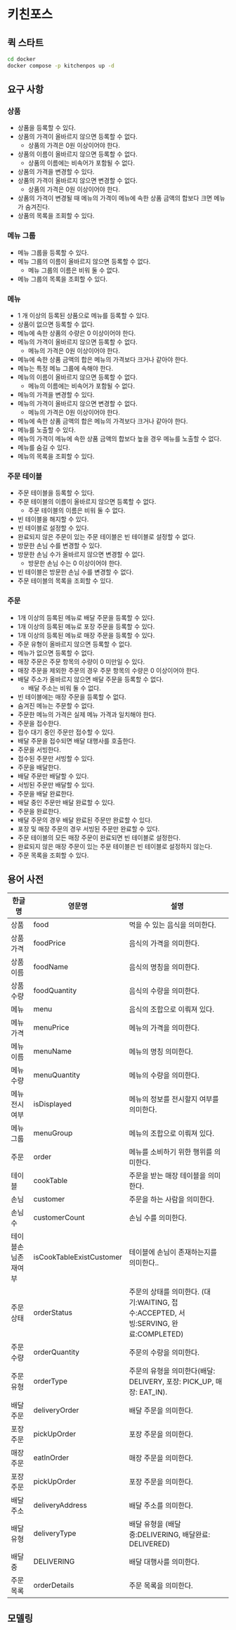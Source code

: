 # 키친포스

## 퀵 스타트

```sh
cd docker
docker compose -p kitchenpos up -d
```

## 요구 사항

### 상품

- 상품을 등록할 수 있다.
- 상품의 가격이 올바르지 않으면 등록할 수 없다.
    - 상품의 가격은 0원 이상이어야 한다.
- 상품의 이름이 올바르지 않으면 등록할 수 없다.
    - 상품의 이름에는 비속어가 포함될 수 없다.
- 상품의 가격을 변경할 수 있다.
- 상품의 가격이 올바르지 않으면 변경할 수 없다.
    - 상품의 가격은 0원 이상이어야 한다.
- 상품의 가격이 변경될 때 메뉴의 가격이 메뉴에 속한 상품 금액의 합보다 크면 메뉴가 숨겨진다.
- 상품의 목록을 조회할 수 있다.

### 메뉴 그룹

- 메뉴 그룹을 등록할 수 있다.
- 메뉴 그룹의 이름이 올바르지 않으면 등록할 수 없다.
    - 메뉴 그룹의 이름은 비워 둘 수 없다.
- 메뉴 그룹의 목록을 조회할 수 있다.

### 메뉴

- 1 개 이상의 등록된 상품으로 메뉴를 등록할 수 있다.
- 상품이 없으면 등록할 수 없다.
- 메뉴에 속한 상품의 수량은 0 이상이어야 한다.
- 메뉴의 가격이 올바르지 않으면 등록할 수 없다.
    - 메뉴의 가격은 0원 이상이어야 한다.
- 메뉴에 속한 상품 금액의 합은 메뉴의 가격보다 크거나 같아야 한다.
- 메뉴는 특정 메뉴 그룹에 속해야 한다.
- 메뉴의 이름이 올바르지 않으면 등록할 수 없다.
    - 메뉴의 이름에는 비속어가 포함될 수 없다.
- 메뉴의 가격을 변경할 수 있다.
- 메뉴의 가격이 올바르지 않으면 변경할 수 없다.
    - 메뉴의 가격은 0원 이상이어야 한다.
- 메뉴에 속한 상품 금액의 합은 메뉴의 가격보다 크거나 같아야 한다.
- 메뉴를 노출할 수 있다.
- 메뉴의 가격이 메뉴에 속한 상품 금액의 합보다 높을 경우 메뉴를 노출할 수 없다.
- 메뉴를 숨길 수 있다.
- 메뉴의 목록을 조회할 수 있다.

### 주문 테이블

- 주문 테이블을 등록할 수 있다.
- 주문 테이블의 이름이 올바르지 않으면 등록할 수 없다.
    - 주문 테이블의 이름은 비워 둘 수 없다.
- 빈 테이블을 해지할 수 있다.
- 빈 테이블로 설정할 수 있다.
- 완료되지 않은 주문이 있는 주문 테이블은 빈 테이블로 설정할 수 없다.
- 방문한 손님 수를 변경할 수 있다.
- 방문한 손님 수가 올바르지 않으면 변경할 수 없다.
    - 방문한 손님 수는 0 이상이어야 한다.
- 빈 테이블은 방문한 손님 수를 변경할 수 없다.
- 주문 테이블의 목록을 조회할 수 있다.

### 주문

- 1개 이상의 등록된 메뉴로 배달 주문을 등록할 수 있다.
- 1개 이상의 등록된 메뉴로 포장 주문을 등록할 수 있다.
- 1개 이상의 등록된 메뉴로 매장 주문을 등록할 수 있다.
- 주문 유형이 올바르지 않으면 등록할 수 없다.
- 메뉴가 없으면 등록할 수 없다.
- 매장 주문은 주문 항목의 수량이 0 미만일 수 있다.
- 매장 주문을 제외한 주문의 경우 주문 항목의 수량은 0 이상이어야 한다.
- 배달 주소가 올바르지 않으면 배달 주문을 등록할 수 없다.
    - 배달 주소는 비워 둘 수 없다.
- 빈 테이블에는 매장 주문을 등록할 수 없다.
- 숨겨진 메뉴는 주문할 수 없다.
- 주문한 메뉴의 가격은 실제 메뉴 가격과 일치해야 한다.
- 주문을 접수한다.
- 접수 대기 중인 주문만 접수할 수 있다.
- 배달 주문을 접수되면 배달 대행사를 호출한다.
- 주문을 서빙한다.
- 접수된 주문만 서빙할 수 있다.
- 주문을 배달한다.
- 배달 주문만 배달할 수 있다.
- 서빙된 주문만 배달할 수 있다.
- 주문을 배달 완료한다.
- 배달 중인 주문만 배달 완료할 수 있다.
- 주문을 완료한다.
- 배달 주문의 경우 배달 완료된 주문만 완료할 수 있다.
- 포장 및 매장 주문의 경우 서빙된 주문만 완료할 수 있다.
- 주문 테이블의 모든 매장 주문이 완료되면 빈 테이블로 설정한다.
- 완료되지 않은 매장 주문이 있는 주문 테이블은 빈 테이블로 설정하지 않는다.
- 주문 목록을 조회할 수 있다.

## 용어 사전

| 한글명       | 영문명                      | 설명                                                                |
|-----------|--------------------------|-------------------------------------------------------------------|
| 상품        | food                     | 먹을 수 있는 음식을 의미한다.                                                 |
| 상품가격      | foodPrice                | 음식의 가격을 의미한다.                                                     |
| 상품이름      | foodName                 | 음식의 명칭을 의미한다.                                                     |
| 상품수량      | foodQuantity             | 음식의 수량을 의미한다.                                                     |
| 메뉴        | menu                     | 음식의 조합으로 이뤄져 있다.                                                  |
| 메뉴가격      | menuPrice                | 메뉴의 가격을 의미한다.                                                     |
| 메뉴이름      | menuName                 | 메뉴의 명칭 의미한다.                                                      |
| 메뉴수량      | menuQuantity             | 메뉴의 수량을 의미한다.                                                     |
| 메뉴전시여부    | isDisplayed              | 메뉴의 정보를 전시할지 여부를 의미한다.                                            |
| 메뉴그룹      | menuGroup                | 메뉴의 조합으로 이뤄져 있다.                                                  |
| 주문        | order                    | 메뉴를 소비하기 위한 행위를 의미한다.                                             |
| 테이블       | cookTable                | 주문을 받는 매장 테이블을 의미한다.                                              |
| 손님        | customer                 | 주문을 하는 사람을 의미한다.                                                  |
| 손님수       | customerCount            | 손님 수를 의미한다.                                                       |
| 테이블손님존재여부 | isCookTableExistCustomer | 테이블에 손님이 존재하는지를 의미한다..                                            |
| 주문상태      | orderStatus              | 주문의 상태를 의미한다. (대기:WAITING, 접수:ACCEPTED, 서빙:SERVING, 완료:COMPLETED) |
| 주문수량      | orderQuantity            | 주문의 수량을 의미한다.                                                     |
| 주문유형      | orderType                | 주문의 유형을 의미한다(배달: DELIVERY, 포장: PICK_UP, 매장: EAT_IN).              |
| 배달주문      | deliveryOrder            | 배달 주문을 의미한다.                                                      |
| 포장주문      | pickUpOrder              | 포장 주문을 의미한다.                                                      |
| 매장주문      | eatInOrder               | 매장 주문을 의미한다.                                                      |
| 포장주문      | pickUpOrder              | 포장 주문을 의미한다.                                                      |
| 배달주소      | deliveryAddress          | 배달 주소를 의미한다.                                                      |
| 배달유형      | deliveryType             | 배달 유형을 (배달중:DELIVERING, 배달완료: DELIVERED)                          |
| 배달중       | DELIVERING               | 배달 대행사를 의미한다.                                                     |
| 주문목록      | orderDetails             | 주문 목록을 의미한다.                                                      |

## 모델링
